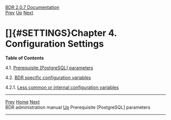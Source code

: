   [BDR 2.0.7 Documentation](README.md)                                                                  
  [Prev](manual.md "BDR administration manual")   [Up](manual.md)        [Next](settings-prerequisite.md "Prerequisite PostgreSQL parameters")  


# []{#SETTINGS}Chapter 4. Configuration Settings

**Table of Contents**

4.1. [Prerequisite [PostgreSQL]
parameters](settings-prerequisite.md)

4.2. [BDR specific configuration
variables](bdr-configuration-variables.md)

4.2.1. [Less common or internal configuration
variables](bdr-configuration-variables.md#AEN783)



  ------------------------------------ ----------------------------------- ----------------------------------------------------
  [Prev](manual.md)    [Home](README.md)     [Next](settings-prerequisite.md)  
  BDR administration manual             [Up](manual.md)     Prerequisite [PostgreSQL] parameters
  ------------------------------------ ----------------------------------- ----------------------------------------------------
